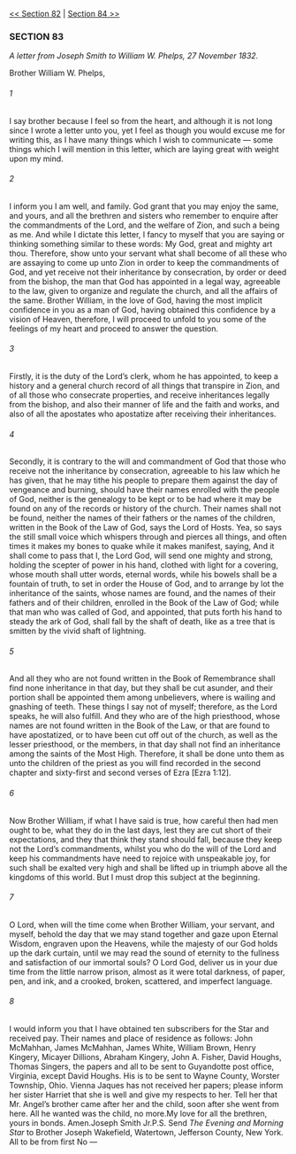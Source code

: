 [<< Section 82](Section%2082)  |  [Section 84 >>](Section%2084)

### SECTION 83

*A letter from Joseph Smith to William W. Phelps, 27 November 1832.*

Brother William W. Phelps,

###### 1
I say brother because I feel so from the heart, and although it is not long since I wrote a letter unto you, yet I feel as though you would excuse me for writing this, as I have many things which I wish to communicate — some things which I will mention in this letter, which are laying great with weight upon my mind.

###### 2
I inform you I am well, and family. God grant that you may enjoy the same, and yours, and all the brethren and sisters who remember to enquire after the commandments of the Lord, and the welfare of Zion, and such a being as me. And while I dictate this letter, I fancy to myself that you are saying or thinking something similar to these words: My God, great and mighty art thou. Therefore, show unto your servant what shall become of all these who are assaying to come up unto Zion in order to keep the commandments of God, and yet receive not their inheritance by consecration, by order or deed from the bishop, the man that God has appointed in a legal way, agreeable to the law, given to organize and regulate the church, and all the affairs of the same. Brother William, in the love of God, having the most implicit confidence in you as a man of God, having obtained this confidence by a vision of Heaven, therefore, I will proceed to unfold to you some of the feelings of my heart and proceed to answer the question.

###### 3
Firstly, it is the duty of the Lord’s clerk, whom he has appointed, to keep a history and a general church record of all things that transpire in Zion, and of all those who consecrate properties, and receive inheritances legally from the bishop, and also their manner of life and the faith and works, and also of all the apostates who apostatize after receiving their inheritances.

###### 4
Secondly, it is contrary to the will and commandment of God that those who receive not the inheritance by consecration, agreeable to his law which he has given, that he may tithe his people to prepare them against the day of vengeance and burning, should have their names enrolled with the people of God, neither is the genealogy to be kept or to be had where it may be found on any of the records or history of the church. Their names shall not be found, neither the names of their fathers or the names of the children, written in the Book of the Law of God, says the Lord of Hosts. Yea, so says the still small voice which whispers through and pierces all things, and often times it makes my bones to quake while it makes manifest, saying, And it shall come to pass that I, the Lord God, will send one mighty and strong, holding the scepter of power in his hand, clothed with light for a covering, whose mouth shall utter words, eternal words, while his bowels shall be a fountain of truth, to set in order the House of God, and to arrange by lot the inheritance of the saints, whose names are found, and the names of their fathers and of their children, enrolled in the Book of the Law of God; while that man who was called of God, and appointed, that puts forth his hand to steady the ark of God, shall fall by the shaft of death, like as a tree that is smitten by the vivid shaft of lightning.

###### 5
And all they who are not found written in the Book of Remembrance shall find none inheritance in that day, but they shall be cut asunder, and their portion shall be appointed them among unbelievers, where is wailing and gnashing of teeth. These things I say not of myself; therefore, as the Lord speaks, he will also fulfill. And they who are of the high priesthood, whose names are not found written in the Book of the Law, or that are found to have apostatized, or to have been cut off out of the church, as well as the lesser priesthood, or the members, in that day shall not find an inheritance among the saints of the Most High. Therefore, it shall be done unto them as unto the children of the priest as you will find recorded in the second chapter and sixty-first and second verses of Ezra [Ezra 1:12].

###### 6
Now Brother William, if what I have said is true, how careful then had men ought to be, what they do in the last days, lest they are cut short of their expectations, and they that think they stand should fall, because they keep not the Lord’s commandments, whilst you who do the will of the Lord and keep his commandments have need to rejoice with unspeakable joy, for such shall be exalted very high and shall be lifted up in triumph above all the kingdoms of this world. But I must drop this subject at the beginning.

###### 7
O Lord, when will the time come when Brother William, your servant, and myself, behold the day that we may stand together and gaze upon Eternal Wisdom, engraven upon the Heavens, while the majesty of our God holds up the dark curtain, until we may read the sound of eternity to the fullness and satisfaction of our immortal souls? O Lord God, deliver us in your due time from the little narrow prison, almost as it were total darkness, of paper, pen, and ink, and a crooked, broken, scattered, and imperfect language.

###### 8
I would inform you that I have obtained ten subscribers for the Star and received pay. Their names and place of residence as follows: John McMahhan, James McMahhan, James White, William Brown, Henry Kingery, Micayer Dillions, Abraham Kingery, John A. Fisher, David Houghs, Thomas Singers, the papers and all to be sent to Guyandotte post office, Virginia, except David Houghs. His is to be sent to Wayne County, Worster Township, Ohio. Vienna Jaques has not received her papers; please inform her sister Harriet that she is well and give my respects to her. Tell her that Mr. Angel’s brother came after her and the child, soon after she went from here. All he wanted was the child, no more.My love for all the brethren, yours in bonds. Amen.Joseph Smith Jr.P.S. Send *The Evening and Morning Star* to Brother Joseph Wakefield, Watertown, Jefferson County, New York. All to be from first No —